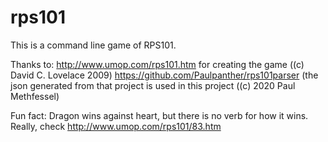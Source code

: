 # rps101

This is a command line game of RPS101.

Thanks to:
http://www.umop.com/rps101.htm for creating the game ((c) David C. Lovelace 2009)
https://github.com/Paulpanther/rps101parser (the json generated from that project is used in this project ((c) 2020 Paul Methfessel)

Fun fact: Dragon wins against heart, but there is no verb for how it wins. Really, check http://www.umop.com/rps101/83.htm
